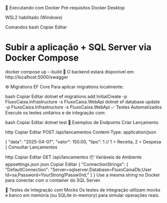 🚀 Executando com Docker
Pré-requisitos
Docker Desktop

WSL2 habilitado (Windows)

Comandos
bash
Copiar
Editar
# Subir a aplicação + SQL Server via Docker Compose
docker compose up --build
🔧 O backend estará disponível em: http://localhost:5000/swagger

⚙️ Migrations EF Core
Para aplicar migrations localmente:

bash
Copiar
Editar
dotnet ef migrations add InitialCreate -p FluxoCaixa.Infrastructure -s FluxoCaixa.WebApi
dotnet ef database update -p FluxoCaixa.Infrastructure -s FluxoCaixa.WebApi
✅ Testes Automatizados
Execute os testes unitários e de integração com:

bash
Copiar
Editar
dotnet test
🧪 Exemplos de Endpoints
Criar Lançamento

http
Copiar
Editar
POST /api/lancamentos
Content-Type: application/json

{
  "data": "2025-04-07",
  "valor": 150.00,
  "tipo": 1 // 1 = Receita, 2 = Despesa
}
Consultar Lançamentos

http
Copiar
Editar
GET /api/lancamentos
📦 Variáveis de Ambiente
appsettings.json
json
Copiar
Editar
{
  "ConnectionStrings": {
    "DefaultConnection": "Server=sqlserver;Database=FluxoCaixaDb;User Id=sa;Password=YourStrong!Passw0rd;"
  }
}
Use a mesma string no Docker para conectar com o container do SQL Server.

🧪 Testes de Integração com Mocks
Os testes de integração utilizam mocks e banco em memória (ou SQLite in-memory) para simular operações reais.

